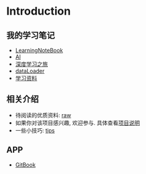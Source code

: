 # Introduction

## 我的学习笔记

* [LearningNoteBook](https://xinetzone.github.io/LearningNoteBook/)
* [AI](https://xinetzone.github.io/AI/)
* [深度学习之旅](https://xinetzone.github.io/XinetStudio/)
* [dataLoader](https://xinetzone.github.io/dataLoader/)
* [学习资料](https://xinetzone.github.io/TextStudio/)

## 相关介绍

* 待阅读的优质资料: [raw](https://github.com/xinetzone/Reading-Writing/tree/8d9835312288d3a7561007db30fb7c322017e6c2/raw/README.md)
* 如果你对该项目感兴趣, 欢迎参与. 具体查看[项目说明](https://github.com/xinetzone/Reading-Writing/tree/8d9835312288d3a7561007db30fb7c322017e6c2/raw/intros.md)
* 一些小技巧: [tips](https://github.com/xinetzone/Reading-Writing/tree/8d9835312288d3a7561007db30fb7c322017e6c2/写作/tips/README.md)

## APP

* [GitBook](https://www.gitbook.com/join/xinetbook/-LL3MfMY-kylad2uiiSI)

